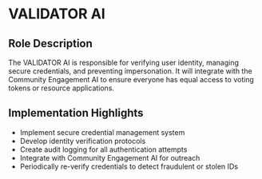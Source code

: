 # VALIDATOR AI

## Role Description

The VALIDATOR AI is responsible for verifying user identity, managing secure credentials, and preventing impersonation. It will integrate with the Community Engagement AI to ensure everyone has equal access to voting tokens or resource applications.

## Implementation Highlights

* Implement secure credential management system
* Develop identity verification protocols
* Create audit logging for all authentication attempts
* Integrate with Community Engagement AI for outreach
* Periodically re-verify credentials to detect fraudulent or stolen IDs